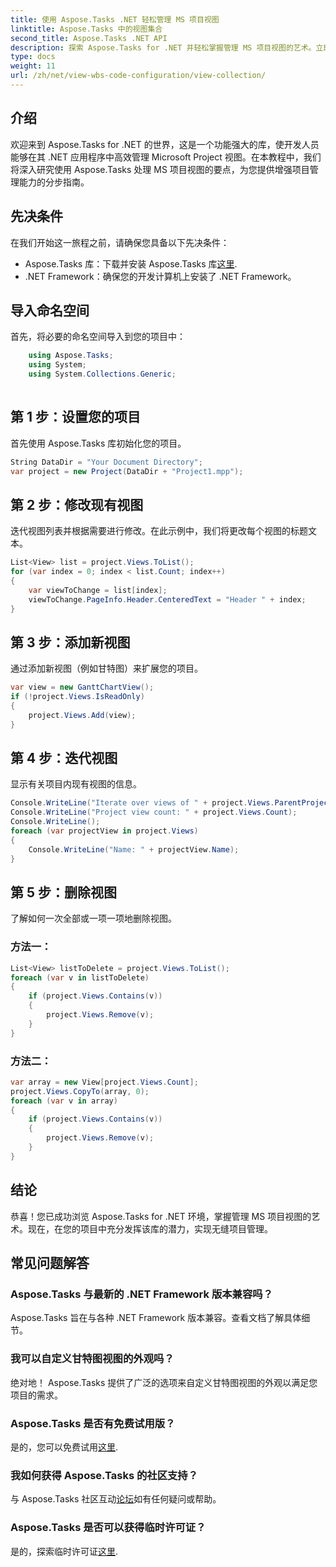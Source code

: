 ```yaml
---
title: 使用 Aspose.Tasks .NET 轻松管理 MS 项目视图
linktitle: Aspose.Tasks 中的视图集合
second_title: Aspose.Tasks .NET API
description: 探索 Aspose.Tasks for .NET 并轻松掌握管理 MS 项目视图的艺术。立即下载以获得无缝的项目管理体验。
type: docs
weight: 11
url: /zh/net/view-wbs-code-configuration/view-collection/
---
```

## 介绍
欢迎来到 Aspose.Tasks for .NET 的世界，这是一个功能强大的库，使开发人员能够在其 .NET 应用程序中高效管理 Microsoft Project 视图。在本教程中，我们将深入研究使用 Aspose.Tasks 处理 MS 项目视图的要点，为您提供增强项目管理能力的分步指南。
## 先决条件
在我们开始这一旅程之前，请确保您具备以下先决条件：
-  Aspose.Tasks 库：下载并安装 Aspose.Tasks 库[这里](https://releases.aspose.com/tasks/net/).
- .NET Framework：确保您的开发计算机上安装了 .NET Framework。
## 导入命名空间
首先，将必要的命名空间导入到您的项目中：
```csharp
    using Aspose.Tasks;
    using System;
    using System.Collections.Generic;
    
```
## 第 1 步：设置您的项目
首先使用 Aspose.Tasks 库初始化您的项目。
```csharp
String DataDir = "Your Document Directory";
var project = new Project(DataDir + "Project1.mpp");
```
## 第 2 步：修改现有视图
迭代视图列表并根据需要进行修改。在此示例中，我们将更改每个视图的标题文本。
```csharp
List<View> list = project.Views.ToList();
for (var index = 0; index < list.Count; index++)
{
    var viewToChange = list[index];
    viewToChange.PageInfo.Header.CenteredText = "Header " + index;
}
```
## 第 3 步：添加新视图
通过添加新视图（例如甘特图）来扩展您的项目。
```csharp
var view = new GanttChartView();
if (!project.Views.IsReadOnly)
{
    project.Views.Add(view);
}
```
## 第 4 步：迭代视图
显示有关项目内现有视图的信息。
```csharp
Console.WriteLine("Iterate over views of " + project.Views.ParentProject.Get(Prj.Name) + " project.");
Console.WriteLine("Project view count: " + project.Views.Count);
Console.WriteLine();
foreach (var projectView in project.Views)
{
    Console.WriteLine("Name: " + projectView.Name);
}
```
## 第 5 步：删除视图
了解如何一次全部或一项一项地删除视图。
### 方法一：
```csharp
List<View> listToDelete = project.Views.ToList();
foreach (var v in listToDelete)
{
    if (project.Views.Contains(v))
    {
        project.Views.Remove(v);
    }
}
```
### 方法二：
```csharp
var array = new View[project.Views.Count];
project.Views.CopyTo(array, 0);
foreach (var v in array)
{
    if (project.Views.Contains(v))
    {
        project.Views.Remove(v);
    }
}
```
## 结论
恭喜！您已成功浏览 Aspose.Tasks for .NET 环境，掌握管理 MS 项目视图的艺术。现在，在您的项目中充分发挥该库的潜力，实现无缝项目管理。
## 常见问题解答
### Aspose.Tasks 与最新的 .NET Framework 版本兼容吗？
Aspose.Tasks 旨在与各种 .NET Framework 版本兼容。查看文档了解具体细节。
### 我可以自定义甘特图视图的外观吗？
绝对地！ Aspose.Tasks 提供了广泛的选项来自定义甘特图视图的外观以满足您项目的需求。
### Aspose.Tasks 是否有免费试用版？
是的，您可以免费试用[这里](https://releases.aspose.com/).
### 我如何获得 Aspose.Tasks 的社区支持？
与 Aspose.Tasks 社区互动[论坛](https://forum.aspose.com/c/tasks/15)如有任何疑问或帮助。
### Aspose.Tasks 是否可以获得临时许可证？
是的，探索临时许可证[这里](https://purchase.aspose.com/temporary-license/).